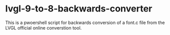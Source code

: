 # lvgl-9-to-8-backwards-converter
This is a pwoershell script for backwards conversion of a font.c file from the LVGL official online converstion tool.
